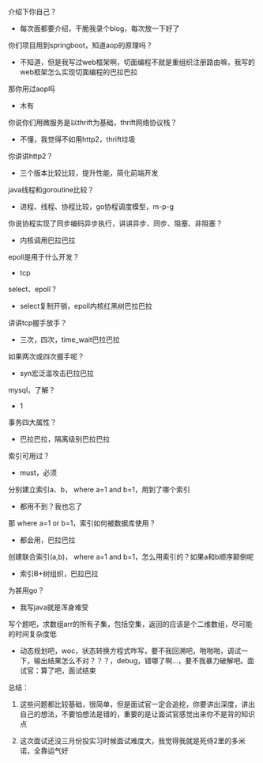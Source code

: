介绍下你自己？

- 每次面都要介绍，干脆我录个blog，每次放一下好了

你们项目用到springboot，知道aop的原理吗？

- 不知道，但是我写过web框架啊，切面编程不就是重组织注册路由嘛，我写的web框架怎么实现切面编程的巴拉巴拉

那你用过aop吗

- 木有

你说你们用微服务是以thrift为基础，thrift网络协议栈？

- 不懂，我觉得不如用http2，thrift垃圾

你讲讲http2？

- 三个版本比较比较，提升性能，简化前端开发

java线程和goroutine比较？

- 进程、线程、协程比较，go协程调度模型，m-p-g

你说协程实现了同步编码异步执行，讲讲异步、同步、阻塞、非阻塞？

- 内核调用巴拉巴拉

epoll是用于什么开发？

- tcp

select、epoll？

- select复制开销，epoll内核红黑树巴拉巴拉

讲讲tcp握手放手？

- 三次，四次，time_wait巴拉巴拉

如果两次或四次握手呢？

- syn宏泛滥攻击巴拉巴拉

mysql，了解？

- 1

事务四大属性？

- 巴拉巴拉，隔离级别巴拉巴拉

索引可用过？

- must，必须

分别建立索引a、b， where a=1 and b=1，用到了哪个索引

- 都用不到？我也忘了

那 where a=1 or b=1，索引如何被数据库使用？

- 都会用，巴拉巴拉

创建联合索引(a,b)， where a=1 and b=1，怎么用索引的？如果a和b顺序颠倒呢

- 索引B+树组织，巴拉巴拉

为甚用go？

- 我写java就是浑身难受

写个题吧，求数组arr的所有子集，包括空集，返回的应该是个二维数组，尽可能的时间复杂度低

- 动态规划吧，woc，状态转换方程式咋写，要不我回溯吧，啪啪啪，调试一下，输出结果怎么不对？？？，debug，错哪了啊...，要不我暴力破解吧。面试官：算了吧，面试结束

总结：

1. 这些问题都比较基础，很简单，但是面试官一定会追挖，你要讲出深度，讲出自己的想法，不要怕想法是错的，重要的是让面试官感觉出来你不是背的知识点

2. 这次面试还没三月份投实习时候面试难度大，我觉得我就是死侍2里的多米诺，全靠运气好
